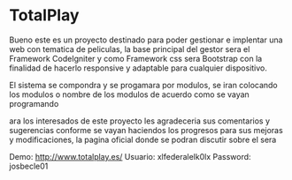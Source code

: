# TotalPlay
Bueno este es un proyecto destinado para poder gestionar e implentar una web con tematica de peliculas, la base principal del gestor sera el Framework CodeIgniter y como Framework css sera Bootstrap con la finalidad de hacerlo responsive y adaptable para cualquier dispositivo.

El sistema se compondra y se progamara por modulos, se iran colocando los modulos o nombre de los modulos de acuerdo como se vayan programando

ara los interesados de este proyecto les agradeceria sus comentarios y sugerencias conforme se vayan haciendos los progresos para sus mejoras y modificaciones, la pagina oficial donde se podran discutir sobre el sera

Demo: http://www.totalplay.es/
Usuario: xlfederalelk0lx
Password: josbecle01